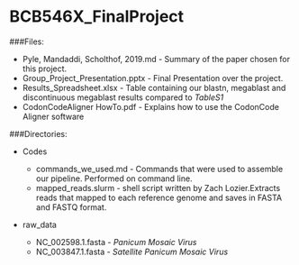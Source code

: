 # BCB546X_FinalProject


###Files:

* Pyle, Mandaddi, Scholthof, 2019.md - Summary of the paper chosen for this project.
* Group_Project_Presentation.pptx - Final Presentation over the project.
* Results_Spreadsheet.xlsx - Table containing our blastn, megablast and discontinuous megablast results compared to *TableS1*
* CodonCodeAligner HowTo.pdf - Explains how to use the CodonCode Aligner software

###Directories:

* Codes
  * commands_we_used.md - Commands that were used to assemble our pipeline. Performed on command line.
  * mapped_reads.slurm - shell script written by Zach Lozier.Extracts reads that mapped to each reference genome and saves in 
  FASTA and FASTQ format.
  
* raw_data
  * NC_002598.1.fasta - *Panicum Mosaic Virus*
  * NC_003847.1.fasta - *Satellite Panicum Mosaic Virus*
